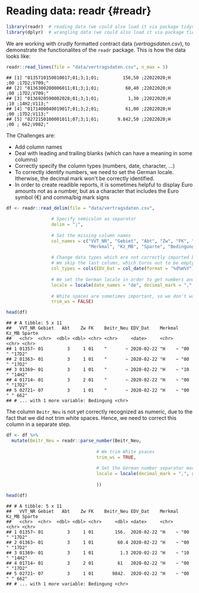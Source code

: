 # Reading data: readr {#readr}



```r
library(readr)  # reading data (we could also load it via package tidyverse)
library(dplyr)  # wrangling data (we could also load it via package tidyverse) 
```

We are working with crudly formatted contract data (_vertragsdaten.csv_), to demonstrate the functionalites of the `readr` package. This is how the data looks like:


```r
readr::read_lines(file = "data/vertragsdaten.csv", n_max = 5)
```

```
## [1] "0135710150010017;01;3;1;01;         156,50 ;22022020;H      ;00 ;17D2;V709;"
## [2] "0136300200006011;01;3;1;01;          60,40 ;22022020;H      ;00 ;17D2;V709;"
## [3] "0136920590002028;01;3;1;01;           1,30 ;22022020;H      ;10 ;14H2;V113;"
## [4] "0171400040019017;01;3;2;01;          61,00 ;22022020;H      ;00 ;17D2;V113;"
## [5] "0272150100001011;07;3;1;01;       9.842,50 ;22022020;H      ;00 ; 662;V002;"
```

The Challenges are:

- Add column names
- Deal with leading and trailing blanks (which can have a meaning in some columns)
- Correctly specify the column types (numbers, date, character, ...)
- To correctly identify numbers, we need to set the German locale. Itherwise, the decimal mark won't be correctly identified.
- In order to create readible reports, it is sometimes helpful to display Euro amounts not as a number, but as a character that includes the Euro symbol (€) and comma/big mark signs


```r
df <- readr::read_delim(file = "data/vertragsdaten.csv", 
                 
                 # Specify semicolon as separator
                 delim = ";", 
                 
                 # Set the missing column names
                 col_names = c("VVT_NR", "Gebiet", "Abt", "Zw", "FK", "Beitr_Neu", "EDV_Dat", 
                               "Merkmal", "Kz_MB", "Sparte", "Bedingung", "leere_Spalte"),
                 
                 # Change data types which are not correctly imported by default
                 # We skip the last column, which turns out to be empty
                 col_types = cols(EDV_Dat = col_date(format = "%d%m%Y"), leere_Spalte = col_skip()), 
                 
                 # We set the German locale in order to get numbers and dates right
                 locale = locale(date_names = "de", decimal_mark = ",", grouping_mark = "."), 
                 
                 # White spaces are sometimes important, so we don't want to trim them
                 trim_ws = FALSE)

head(df)
```

```
## # A tibble: 5 x 11
##   VVT_NR Gebiet   Abt    Zw FK    Beitr_Neu EDV_Dat    Merkmal Kz_MB Sparte
##   <chr>  <chr>  <dbl> <dbl> <chr> <chr>     <date>     <chr>   <chr> <chr> 
## 1 01357~ 01         3     1 01    "       ~ 2020-02-22 "H    ~ "00 " "17D2"
## 2 01363~ 01         3     1 01    "       ~ 2020-02-22 "H    ~ "00 " "17D2"
## 3 01369~ 01         3     1 01    "       ~ 2020-02-22 "H    ~ "10 " "14H2"
## 4 01714~ 01         3     2 01    "       ~ 2020-02-22 "H    ~ "00 " "17D2"
## 5 02721~ 07         3     1 01    "       ~ 2020-02-22 "H    ~ "00 " " 662"
## # ... with 1 more variable: Bedingung <chr>
```


The column `Beitr_Neu` is not yet correctly recognized as numeric, due to the fact that we did not trim white spaces. Hence, we need to correct this column in a separate step.


```r
df <- df %>% 
  mutate(Beitr_Neu = readr::parse_number(Beitr_Neu, 
                                  
                                  # We trim White psaces
                                  trim_ws = TRUE,
                                  
                                  # Set the German number separator marks
                                  locale = locale(decimal_mark = ",", grouping_mark = "."), 
                                  
                                  ))

head(df)
```

```
## # A tibble: 5 x 11
##   VVT_NR Gebiet   Abt    Zw FK    Beitr_Neu EDV_Dat    Merkmal Kz_MB Sparte
##   <chr>  <chr>  <dbl> <dbl> <chr>     <dbl> <date>     <chr>   <chr> <chr> 
## 1 01357~ 01         3     1 01        156.  2020-02-22 "H    ~ "00 " "17D2"
## 2 01363~ 01         3     1 01         60.4 2020-02-22 "H    ~ "00 " "17D2"
## 3 01369~ 01         3     1 01          1.3 2020-02-22 "H    ~ "10 " "14H2"
## 4 01714~ 01         3     2 01         61   2020-02-22 "H    ~ "00 " "17D2"
## 5 02721~ 07         3     1 01       9842.  2020-02-22 "H    ~ "00 " " 662"
## # ... with 1 more variable: Bedingung <chr>
```

